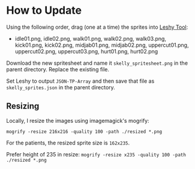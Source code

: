 # How to Update

Using the following order, drag (one at a time) the sprites into [Leshy Tool](https://www.leshylabs.com/apps/sstool/):

* idle01.png, idle02.png, walk01.png, walk02.png, walk03.png, kick01.png, kick02.png, midjab01.png, midjab02.png, uppercut01.png, uppercut02.png, uppercut03.png, hurt01.png, hurt02.png

Download the new spritesheet and name it `skelly_spritesheet.png` in the parent directory. Replace the existing file.

Set Leshy to output `JSON-TP-Array` and then save that file as `skelly_sprites.json` in the parent directory.

## Resizing

Locally, I resize the images using imagemagick's mogrify:

`mogrify -resize 216x216 -quality 100 -path ./resized *.png`

For the patients, the resized sprite size is `162x235`.

Prefer height of 235 in resize: `mogrify -resize x235 -quality 100 -path ./resized *.png`
